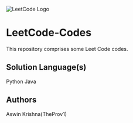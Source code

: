 ![LeetCode Logo](https://assets.leetcode.com/static_assets/public/webpack_bundles/images/LeetCode_nav.4d940ca72.png)

# LeetCode-Codes
This repository comprises some Leet Code codes.

## Solution Language(s)

Python
Java

## Authors

Aswin Krishna(TheProv1)
